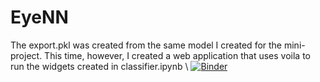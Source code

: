 # EyeNN
The export.pkl was created from the same model I created for the mini-project. This time, however, I created a web application that uses voila to run the widgets created in classifier.ipynb \\
[![Binder](https://mybinder.org/badge_logo.svg)](https://mybinder.org/v2/gh/matheusrbg/EyeNN/HEAD?urlpath=%2Fvoila%2Frender%2Fclassifier.ipynb)
